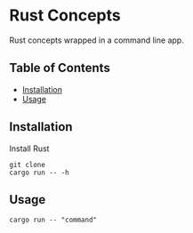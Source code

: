 # Rust Concepts

Rust concepts wrapped in a command line app.

## Table of Contents

- [Installation](#installation)
- [Usage](#usage)


## Installation

Install Rust
```
git clone
cargo run -- -h
```

## Usage

```
cargo run -- "command"
```


